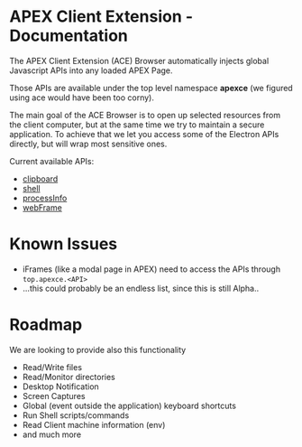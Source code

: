 # APEX Client Extension - Documentation

The APEX Client Extension (ACE) Browser automatically injects global Javascript APIs into any loaded APEX Page.

Those APIs are available under the top level namespace **apexce** (we figured using ace would have been too corny).

The main goal of the ACE Browser is to open up selected resources from the client computer, but at the same time we try to maintain a secure application.
To achieve that we let you access some of the Electron APIs directly, but will wrap most sensitive ones.

Current available APIs:

* [clipboard](http://electron.atom.io/docs/api/clipboard/)
* [shell](http://electron.atom.io/docs/api/shell/)
* [processInfo](http://electron.atom.io/docs/api/process/)
* [webFrame](http://electron.atom.io/docs/api/web-frame/)


# Known Issues

* iFrames (like a modal page in APEX) need to access the APIs through `top.apexce.<API>`
* ...this could probably be an endless list, since this is still Alpha..


# Roadmap

We are looking to provide also this functionality

* Read/Write files
* Read/Monitor directories
* Desktop Notification
* Screen Captures
* Global (event outside the application) keyboard shortcuts
* Run Shell scripts/commands
* Read Client machine information (env)
* and much more 
